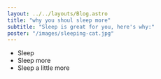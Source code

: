 ```yaml
---
layout: ../../layouts/Blog.astro
title: "why you shoul sleep more"
subtitle: "Sleep is great for you, here's why:"
poster: "/images/sleeping-cat.jpg"
---
```


- Sleep
- Sleep more
- Sleep a little more 
